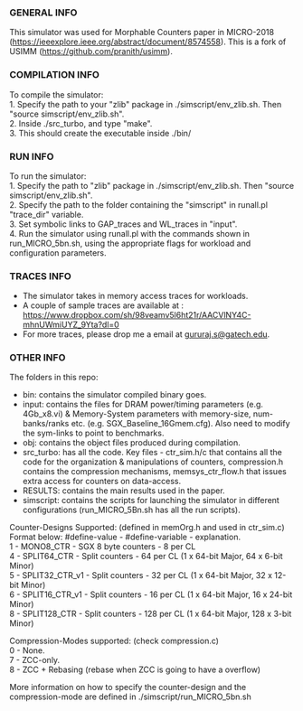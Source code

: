 ### GENERAL INFO ####
This simulator was used for Morphable Counters paper in MICRO-2018 (https://ieeexplore.ieee.org/abstract/document/8574558). This is a fork of USIMM (https://github.com/pranith/usimm).

### COMPILATION INFO ### 
To compile the simulator:  
    1. Specify the path to your "zlib" package in ./simscript/env_zlib.sh. Then "source simscript/env_zlib.sh".  
    2. Inside ./src_turbo, and type "make".  
    3. This should create the executable inside ./bin/  
    

    
### RUN INFO ### 
To run the simulator:  
    1. Specify the path to "zlib" package in ./simscript/env_zlib.sh. Then "source simscript/env_zlib.sh".  
    2. Specify the path to the folder containing the "simscript"  in runall.pl "trace_dir" variable.  
    3. Set symbolic links to GAP_traces and WL_traces in "input".  
    4. Run the simulator using runall.pl with the commands shown in run_MICRO_5bn.sh, using the appropriate flags for workload and configuration parameters.  

### TRACES INFO ###
- The simulator takes in memory access traces for workloads.  
- A couple of sample traces are available at : https://www.dropbox.com/sh/98veamv5l6ht21r/AACVlNY4C-mhnUWmiUYZ_9Yta?dl=0  
- For more traces, please drop me a email at gururaj.s@gatech.edu.  

### OTHER INFO ###   
The folders in this repo:  
- bin: contains the simulator compiled binary goes.  
- input: contains the files for DRAM power/timing parameters (e.g. 4Gb_x8.vi) & Memory-System parameters with memory-size, num-banks/ranks etc. (e.g. SGX_Baseline_16Gmem.cfg). Also need to modify the sym-links to point to benchmarks.  
- obj: contains the object files produced during compilation.  
- src_turbo: has all the code. Key files - ctr_sim.h/c that contains all the code for the organization & manipulations of counters, compression.h contains the compression mechanisms, memsys_ctr_flow.h that issues extra access for counters on data-access.  
- RESULTS: contains the main results used in the paper.  
- simscript: contains the scripts for launching the simulator in different configurations (run_MICRO_5Bn.sh has all the run scripts).  

Counter-Designs Supported: (defined in memOrg.h and used in ctr_sim.c)  
Format below: #define-value - #define-variable - explanation.  
1 - MONO8_CTR       -  SGX 8 byte counters - 8 per CL  
4 - SPLIT64_CTR  -  Split counters - 64 per CL (1 x 64-bit Major, 64 x 6-bit Minor)  
5 - SPLIT32_CTR_v1  -  Split counters - 32 per CL (1 x 64-bit Major, 32 x 12-bit Minor)  
6 - SPLIT16_CTR_v1  -  Split counters - 16 per CL (1 x 64-bit Major, 16 x 24-bit Minor)  
8 - SPLIT128_CTR    -  Split counters - 128 per CL (1 x 64-bit Major, 128 x 3-bit Minor)  

Compression-Modes supported: (check compression.c)  
0 - None.  
7 - ZCC-only.  
8 - ZCC + Rebasing (rebase when ZCC is going to have a overflow)  


More information on how to specify the counter-design and the compression-mode are defined in ./simscript/run_MICRO_5bn.sh  
